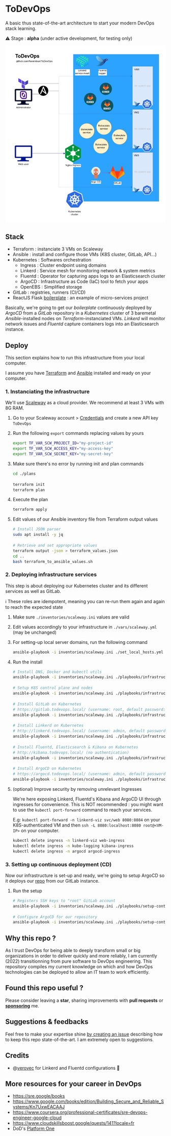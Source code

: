# ToDevOps

A basic thus state-of-the-art architecture to start your modern DevOps stack learning.

:warning: Stage : **alpha** (under active development, for testing only)

![ToDevOps architecture schema](./schema.jpg)

## Stack

- Terraform : instanciate 3 VMs on Scaleway
- Ansible : install and configure those VMs (K8S cluster, GitLab, API...)
- Kubernetes : Softwares orchestration
  - Ingress : Cluster endpoint using domains
  - Linkerd : Service mesh for monitoring network & system metrics
  - Fluentd : Operator for capturing apps logs to an Elasticsearch cluster
  - ArgoCD : Infrastructure as Code (IaC) tool to fetch your apps
  - OpenEBS : Simplified storage
- GitLab : registries, runners (CI/CD)
- ReactJS Flask [boilerplate](https://github.com/flavienbwk/reactjs-flask-ldap-boilerplate) : an example of micro-services project

Basically, we're going to get our _boilerplate_ continuously deployed by _ArgoCD_ from a _GitLab_ repository in a _Kubernetes_ cluster of 3 baremetal _Ansible_-installed nodes on _Terraform_-instanciated VMs. _Linkerd_ will monitor network issues and _Fluentd_ capture containers logs into an Elasticsearch instance.

## Deploy

This section explains how to run this infrastructure from your local computer.

I assume you have [Terraform](https://www.terraform.io/downloads) and [Ansible](https://docs.ansible.com/ansible/latest/installation_guide/intro_installation.html) installed and ready on your computer.

### 1. Instanciating the infrastructure

We'll use [Scaleway](https://www.scaleway.com/en/) as a cloud provider. We recommend at least 3 VMs with 8G RAM.

1. Go to your Scaleway account > [Credentials](https://console.scaleway.com/project/credentials) and create a new API key `ToDevOps`

2. Run the following `export` commands replacing values by yours

    ```bash
    export TF_VAR_SCW_PROJECT_ID="my-project-id"
    export TF_VAR_SCW_ACCESS_KEY="my-access-key"
    export TF_VAR_SCW_SECRET_KEY="my-secret-key"
    ```

3. Make sure there's no error by running init and plan commands

    ```bash
    cd ./plans

    terraform init
    terraform plan
    ```

4. Execute the plan

    ```bash
    terraform apply
    ```

5. Edit values of our Ansible inventory file from Terraform output values

    ```bash
    # Install JSON parser
    sudo apt install -y jq

    # Retrieve and set appropriate values
    terraform output -json > terraform_values.json
    cd ..
    bash terraform_to_ansible_values.sh
    ```

### 2. Deploying infrastructure services

This step is about deploying our Kubernetes cluster and its different services as well as GitLab.

:information_source: These roles are idempotent, meaning you can re-run them again and again to reach the expected state

1. Make sure `./inventories/scaleway.ini` values are valid

2. Edit values accordingly to your infrastructure in `./vars/scaleway.yml` (may be unchanged)

3. For setting-up local server domains, run the following command

    ```bash
    ansible-playbook -i inventories/scaleway.ini ./set_local_hosts.yml --extra-vars @./vars/scaleway.yml --ask-become-pass
    ```

4. Run the install

    ```bash
    # Install DNS, Docker and kubectl utils
    ansible-playbook -i inventories/scaleway.ini ./playbooks/infrastructure.yml -t base --extra-vars @./vars/scaleway.yml

    # Setup K8S control plane and nodes
    ansible-playbook -i inventories/scaleway.ini ./playbooks/infrastructure.yml -t k8s-setup --extra-vars @./vars/scaleway.yml

    # Install GitLab on Kubernetes
    # https://gitlab.todevops.local/ (username: root, default password: mySuperSecurePassword)
    ansible-playbook -i inventories/scaleway.ini ./playbooks/infrastructure.yml -t k8s-gitlab --extra-vars @./vars/scaleway.yml

    # Install Linkerd on Kubernetes
    # http://linkerd.todevops.local/ (username: admin, default password: admin)
    ansible-playbook -i inventories/scaleway.ini ./playbooks/infrastructure.yml -t k8s-linkerd --extra-vars @./vars/scaleway.yml

    # Install Fluentd, Elasticsearch & Kibana on Kubernetes
    # http://kibana.todevops.local/ (no authentication)
    ansible-playbook -i inventories/scaleway.ini ./playbooks/infrastructure.yml -t k8s-logging --extra-vars @./vars/scaleway.yml

    # Install ArgoCD on Kubernetes
    # https://argocd.todevops.local/ (username: admin, default password: mySuperSecurePassword)
    ansible-playbook -i inventories/scaleway.ini ./playbooks/infrastructure.yml -t k8s-argocd --extra-vars @./vars/scaleway.yml
    ```

5. (optional) Improve security by removing unrelevant Ingresses

    We're here exposing Linkerd, Fluentd's Kibana and ArgoCD UI through ingresses for convenience. This is NOT recommended : you might want to use the `kubectl port-forward` command to reach your services.

    E.g: `kubectl port-forward -n linkerd-viz svc/web 8080:8084` on your K8S-authenticated VM and then `ssh -L 8080:localhost:8080 root@<VM-IP>` on your computer.

    ```bash
    kubectl delete ingress -n linkerd-viz web-ingress
    kubectl delete ingress -n kube-logging kibana-ingress
    kubectl delete ingress -n argocd argocd-ingress
    ```

### 3. Setting up continuous deployment (CD)

Now our infrastructure is set-up and ready, we're going to setup ArgoCD so it deploys our [repo](https://github.com/flavienbwk/reactjs-flask-ldap-boilerplate) from our GitLab instance.

1. Run the setup

    ```bash
    # Registers SSH keys to "root" GitLab account
    ansible-playbook -i inventories/scaleway.ini ./playbooks/setup-continuous-deployment.yml -t import-repository --extra-vars @./vars/scaleway.yml --extra-vars "gitlab_password={{ gitlab_root_password }}"

    # Configure ArgoCD for our repository
    ansible-playbook -i inventories/scaleway.ini ./playbooks/setup-continuous-deployment.yml -t configure-argocd-repo --extra-vars @./vars/scaleway.yml --extra-vars "gitlab_user=root"
    ```

## Why this repo ?

As I trust DevOps for being able to deeply transform small or big organizations in order to deliver quickly and more reliably, I am currently (2022) transitionning from pure software to DevOps engineering. This repository compiles my current knowledge on which and how DevOps technologies can be deployed to allow an IT team to work efficiently.

## Found this repo useful ?

Please consider leaving a **star**, sharing improvements with **pull requests** or [**sponsoring**](https://github.com/sponsors/flavienbwk) me.

## Suggestions & feedbacks

Feel free to make your expertise shine [by creating an issue](https://github.com/flavienbwk/ToDevOps/issues/new?assignees=&labels=&template=suggestion-or-feedback.md&title=%5BSUGGESTION%5D+) describing how to keep this repo state-of-the-art. I am extremely open to suggestions.

## Credits

- @[verovec](https://github.com/verovec) for Linkerd and Fluentd configurations :tada:

## More resources for your career in DevOps

- https://sre.google/books
- https://www.google.com/books/edition/Building_Secure_and_Reliable_Systems/Kn7UxwEACAAJ
- https://www.coursera.org/professional-certificates/sre-devops-engineer-google-cloud
- https://www.cloudskillsboost.google/quests/141?locale=fr
- DoD's [Platform One](https://software.af.mil/team/platformone/)
